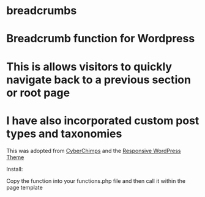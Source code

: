 # breadcrumbs

# Breadcrumb function for Wordpress

# This is allows visitors to quickly navigate back to a previous section or root page
# I have also incorporated custom post types and taxonomies

This was adopted from <a href="https://github.com/cyberchimps">CyberChimps</a> and the <a href="https://github.com/cyberchimps/responsive">Responsive WordPress Theme</a>

Install:

Copy the function into your functions.php file and then call it within the page template

